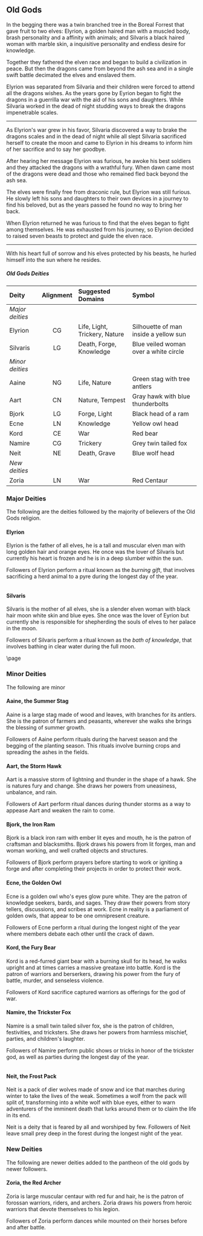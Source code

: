## Old Gods
In the begging there was a twin branched tree in the Boreal Forrest that gave fruit to two elves: Elyrion, a golden haired man with a muscled body, brash personality and a affinity with animals; and Silvaris a black haired woman with marble skin, a inquisitive personality and endless desire for knowledge.

Together they fathered the elven race and began to build a civilization in peace. But then the dragons came from beyond the ash sea and in a single swift battle decimated the elves and enslaved them.

Elyrion was separated from Silvaria and their children were forced to attend all the dragons wishes. As the years gone by Eyrion began to fight the dragons in a guerrilla war with the aid of his sons and daughters. While Silvaria worked in the dead of night studding ways to break the dragons impenetrable scales.
___
As Elyrion's war grew in his favor, Silvaria discovered a way to brake the dragons scales and in the dead of night while all slept Silvaria sacrificed herself to create the moon and came to Elyrion in his dreams to inform him of her sacrifice and to say her goodbye.

After hearing her message Elyrion was furious, he awoke his best soldiers and they attacked the dragons with a wrathful fury. When dawn came most of the dragons were dead and those who remained fled back beyond the ash sea.

The elves were finally free from draconic rule, but Elyrion was still furious. He slowly left his sons and daughters to their own devices in a journey to find his beloved, but as the years passed he found no way to bring her back.

When Elyrion returned he was furious to find that the elves began to fight among themselves. He was exhausted from his journey, so Elyrion decided to raised seven beasts to protect and guide the elven race.
___
With his heart full of sorrow and his elves protected by his beasts, he hurled himself into the sun where he resides.

<div class='wide'>

##### Old Gods Deities
| Deity         | Alignment | Suggested Domains      | Symbol                                |
|:--------------|:--:|:------------------------------|:--------------------------------------|
|*Major deities*|    |                               |                                       |
| Elyrion       | CG | Life, Light, Trickery, Nature | Silhouette of man inside a yellow sun |
| Silvaris      | LG | Death, Forge, Knowledge       | Blue veiled woman over a white circle |
|*Minor deities*|    |                               |                                       |
| Aaine         | NG | Life, Nature                  | Green stag with tree antlers          |
| Aart          | CN | Nature, Tempest               | Gray hawk with blue thunderbolts      |
| Bjork         | LG | Forge, Light                  | Black head of a ram                   |
| Ecne          | LN | Knowledge                     | Yellow owl head                       |
| Kord          | CE | War                           | Red bear                              |
| Namire        | CG | Trickery                      | Grey twin tailed fox                  |
| Neit          | NE | Death, Grave                  | Blue wolf head                        |
|*New deities*  |    |                               |                                       |
| Zoria         | LN | War                           | Red Centaur                           |

</div>

### Major Deities
The following are the deities followed by the majority of believers of the Old Gods religion.

#### Elyrion
Elyrion is the father of all elves, he is a tall and muscular elven man with long golden hair and orange eyes. He once was the lover of Silvaris but currently his heart is frozen and he is in a deep slumber within the sun.

Followers of Elyrion perform a ritual known as the *burning gift*, that involves sacrificing a herd animal to a pyre during the longest day of the year.

```
```

#### Silvaris
Silvaris is the mother of all elves, she is a slender elven woman with black hair moon white skin and blue eyes. She once was the lover of Eyrion but currently she is responsible for shepherding the souls of elves to her palace in the moon.

Followers of Silvaris perform a ritual known as the *bath of knowledge*, that involves bathing in clear water during the full moon.

\page

### Minor Deities
The following are minor

#### Aaine, the Summer Stag
Aaine is a large stag made of wood and leaves, with branches for its antlers. She is the patron of farmers and peasants, wherever she walks she brings the blessing of summer growth.

Followers of Aaine perform rituals during the harvest season and the begging of the planting season. This rituals involve burning crops and spreading the ashes in the fields.


#### Aart, the Storm Hawk
Aart is a massive storm of lightning and thunder in the shape of a hawk. She is natures fury and change. She draws her powers from uneasiness, unbalance, and rain.

Followers of Aart perform ritual dances during thunder storms as a way to appease Aart and weaken the rain to come.


#### Bjork, the Iron Ram
Bjork is a black iron ram with ember lit eyes and mouth, he is the patron of craftsman and blacksmiths. Bjork draws his powers from lit forges, man and woman working, and well crafted objects and structures.

Followers of Bjork perform prayers before starting to work or igniting a forge and after completing their projects in order to protect their work.


#### Ecne, the Golden Owl
Ecne is a golden owl who's eyes glow pure white. They are the patron of knowledge seekers, bards, and sages. They draw their powers from story tellers, discussions, and scribes at work. Ecne in reality is a parliament of golden owls, that appear to be one omnipresent creature.

Followers of Ecne perform a ritual during the longest night of the year where members debate each other until the crack of dawn.


#### Kord, the Fury Bear
Kord is a red-furred giant bear with a burning skull for its head, he walks upright and at times carries a massive greataxe into battle. Kord is the patron of warriors and berserkers, drawing his power from the fury of battle, murder, and senseless violence.

Followers of Kord sacrifice captured warriors as offerings for the god of war.


#### Namire, the Trickster Fox
Namire is a small twin tailed silver fox, she is the patron of children, festivities, and tricksters. She draws her powers from harmless mischief, parties, and children's laughter.

Followers of Namire perform public shows or tricks in honor of the trickster god, as well as parties during the longest day of the year. 

```
```

#### Neit, the Frost Pack
Neit is a pack of dier wolves made of snow and ice that marches during winter to take the lives of the weak. Sometimes a wolf from the pack will split of, transforming into a white wolf with blue eyes, either to warn adventurers of the imminent death that lurks around them or to claim the life in its end.

Neit is a deity that is feared by all and worshiped by few. Followers of Neit leave small prey deep in the forest during the longest night of the year.


### New Deities
The following are newer deities added to the pantheon of the old gods by newer followers.

#### Zoria, the Red Archer
Zoria is large muscular centaur with red fur and hair, he is the patron of forossan warriors, riders, and archers. Zoria draws his powers from heroic warriors that devote themselves to his legion.

Followers of Zoria perform dances while mounted on their horses before and after battle.